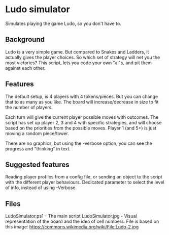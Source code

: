 # Ludo simulator
Simulates playing the game Ludo, so you don't have to.

## Background
Ludo is a very simple game. But compared to Snakes and Ladders, it actually gives the player choices. So which set of strategy will net you the most victories? This script, lets you code your own "ai"s, and pit them against each other.

## Features
The default setup, is 4 players with 4 tokens/pieces. But you can change that to as many as you like. The board will increase/decrease in size to fit the number of players.

Each turn will give the current player possible moves with outcomes. The script has set up player 2, 3 and 4 with specific strategies, and will choose based on the priorities from the possible moves. Player 1 (and 5+) is just moving a random piece/tower.

There are no graphics, but using the -verbose option, you can see the progress and "thinking" in text.

## Suggested features

Reading player profiles from a config file, or sending an object to the script with the different player behaviours.
Dedicated parameter to select the level of info, instead of using -Verbose.

## Files

LudoSimulator.ps1 - The main script
LudoSimulator.jpg - Visual representation of the board and the idea of cell numbers. File is based on this image: https://commons.wikimedia.org/wiki/File:Ludo-2.jpg
